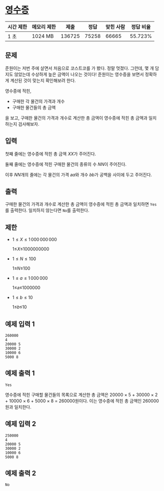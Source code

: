 

# [영수증](https://www.acmicpc.net/problem/25304)

| 시간 제한 | 메모리 제한 | 제출 | 정답 | 맞힌 사람 | 정답 비율 |
| --- | --- | --- | --- | --- | --- |
| 1 초 | 1024 MB | 136725 | 75258 | 66665 | 55.723% |

## 문제

준원이는 저번 주에 살면서 처음으로 코스트코를 가 봤다. 정말 멋졌다. 그런데, 몇 개 담지도 않았는데 수상하게 높은 금액이 나오는 것이다! 준원이는 영수증을 보면서 정확하게 계산된 것이 맞는지 확인해보려 한다.

영수증에 적힌,

- 구매한 각 물건의 가격과 개수
- 구매한 물건들의 총 금액

을 보고, 구매한 물건의 가격과 개수로 계산한 총 금액이 영수증에 적힌 총 금액과 일치하는지 검사해보자.

## 입력

첫째 줄에는 영수증에 적힌 총 금액 𝑋$X$가 주어진다.

둘째 줄에는 영수증에 적힌 구매한 물건의 종류의 수 𝑁$N$이 주어진다.

이후 𝑁$N$개의 줄에는 각 물건의 가격 𝑎$a$와 개수 𝑏$b$가 공백을 사이에 두고 주어진다.

## 출력

구매한 물건의 가격과 개수로 계산한 총 금액이 영수증에 적힌 총 금액과 일치하면 `Yes`를 출력한다. 일치하지 않는다면 `No`를 출력한다.

## 제한

- $1 ≤ X ≤ 1\,000\,000\,000$
    
    1≤𝑋≤1000000000
    
- $1 ≤ N ≤ 100$
    
    1≤𝑁≤100
    
- $1 ≤ a ≤ 1\,000\,000$
    
    1≤𝑎≤1000000
    
- $1 ≤ b ≤ 10$
    
    1≤𝑏≤10
    

## 예제 입력 1

```
260000
4
20000 5
30000 2
10000 6
5000 8

```

## 예제 출력 1

```
Yes

```

영수증에 적힌 구매할 물건들의 목록으로 계산한 총 금액은 20000 × 5 + 30000 × 2 + 10000 × 6 + 5000 × 8 = 260000원이다. 이는 영수증에 적힌 총 금액인 260000원과 일치한다.

## 예제 입력 2

```
250000
4
20000 5
30000 2
10000 6
5000 8

```

## 예제 출력 2

```
No
```
